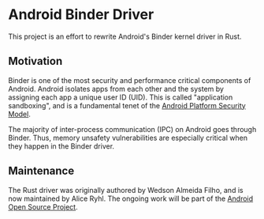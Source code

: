 # Android Binder Driver

This project is an effort to rewrite Android's Binder kernel driver in Rust.

## Motivation

Binder is one of the most security and performance critical components of Android.
Android isolates apps from each other and the system by assigning each app a
unique user ID (UID).  This is called "application sandboxing", and is a fundamental
tenet of the [Android Platform Security Model](https://arxiv.org/abs/1904.05572).

The majority of inter-process communication (IPC) on Android goes through Binder.
Thus, memory unsafety vulnerabilities are especially critical when they happen in the
Binder driver.

## Maintenance

The Rust driver was originally authored by Wedson Almeida Filho, and is now maintained
by Alice Ryhl. The ongoing work will be part of the
[Android Open Source Project](https://source.android.com/).
